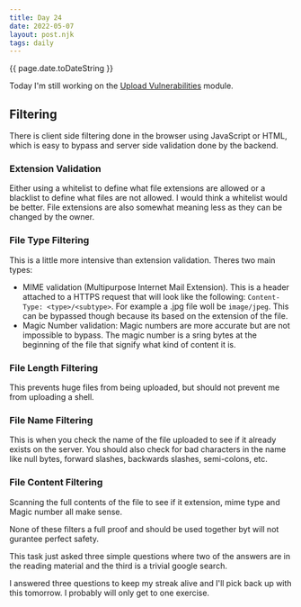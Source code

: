 ```yaml
---
title: Day 24
date: 2022-05-07
layout: post.njk
tags: daily
---
```


{{ page.date.toDateString }}

Today I'm still working on the [Upload Vulnerabilities](https://tryhackme.com/room/uploadvulns) module.

## Filtering

There is client side filtering done in the browser using JavaScript or HTML, which is easy to bypass and server side validation done by the backend.

### Extension Validation
Either using a whitelist to define what file extensions are allowed or a blacklist to define what files are not allowed. I would think a whitelist would be better. File extensions are also somewhat meaning less as they can be changed by the owner.

### File Type Filtering
This is a little more intensive than extension validation. Theres two main types:
- MIME validation (Multipurpose Internet Mail Extension). This is a header attached to a HTTPS request that will look like the following: `Content-Type: <type>/<subtype>`. For example a .jpg file woll be `image/jpeg`. This can be bypassed though because its based on the extension of the file.
- Magic Number validation: Magic numbers are more accurate but are not impossible to bypass. The magic number is a sring bytes at the beginning of the file that signify what kind of content it is.

### File Length Filtering
This prevents huge files from being uploaded, but should not prevent me from uploading a shell.

### File Name Filtering
This is when you check the name of the file uploaded to see if it already exists on the server. You should also check for bad characters in the name like null bytes, forward slashes, backwards slashes, semi-colons, etc.

### File Content Filtering
Scanning the full contents of the file to see if it extension, mime type and Magic number all make sense.

None of these filters a full proof and should be used together byt will not gurantee perfect safety.

This task just asked three simple questions where two of the answers are in the reading material and the third is a trivial google search.

I answered three questions to keep my streak alive and I'll pick back up with this tomorrow. I probably will only get to one exercise.

